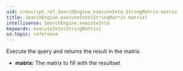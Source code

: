 ```yaml
---
uid: crmscript_ref_SearchEngine_executeInto_StringMatrix_matrix
title: SearchEngine.executeInto(StringMatrix matrix)
intellisense: SearchEngine.executeInto
keywords: executeInto(StringMatrix)
so.topic: reference
---
```


Execute the query and returns the result in the matrix.


* **matrix:** The matrix to fill with the resultset


